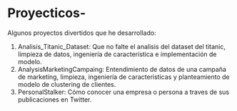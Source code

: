 # Proyecticos-

Algunos proyectos divertidos que he desarrollado:

1. Analisis_Titanic_Dataset: Que no falte el analisis del dataset del titanic, limpieza de datos, ingeniería de característica e implementación de modelo.
2. AnalysisMarketingCampaing: Entendimiento de datos de una campaña de marketing, limpieza, ingeniería de caracteristicas y planteamiento de modelo de clustering de clientes.
3. PersonalStalker: Cómo conocer una empresa o persona a traves de sus publicaciones en Twitter.
